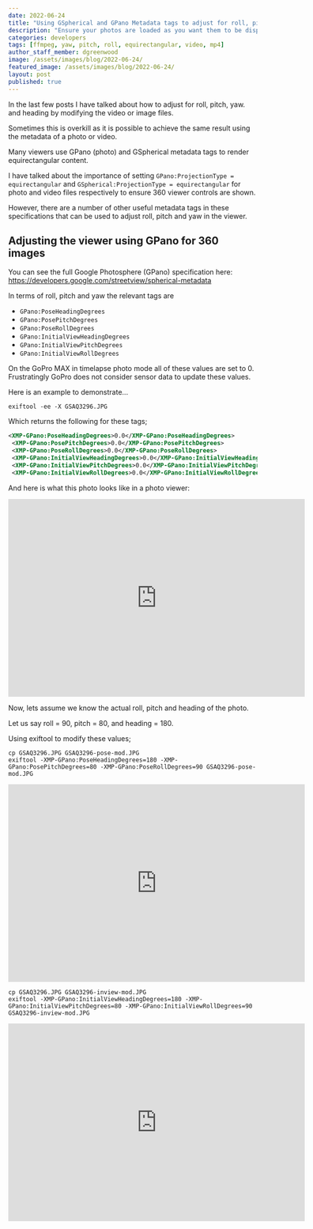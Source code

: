 ```yaml
---
date: 2022-06-24
title: "Using GSpherical and GPano Metadata tags to adjust for roll, pitch and heading"
description: "Ensure your photos are loaded as you want them to be displayed"
categories: developers
tags: [ffmpeg, yaw, pitch, roll, equirectangular, video, mp4]
author_staff_member: dgreenwood
image: /assets/images/blog/2022-06-24/
featured_image: /assets/images/blog/2022-06-24/
layout: post
published: true
---
```


In the last few posts I have talked about how to adjust for roll, pitch, yaw. and heading by modifying the video or image files.

Sometimes this is overkill as it is possible to achieve the same result using the metadata of a photo or video.

Many viewers use GPano (photo) and GSpherical metadata tags to render equirectangular content.

I have talked about the importance of setting `GPano:ProjectionType = equirectangular` and `GSpherical:ProjectionType = equirectangular` for photo and video files respectively to ensure 360 viewer controls are shown.

However, there are a number of other useful metadata tags in these specifications that can be used to adjust roll, pitch and yaw in the viewer.

## Adjusting the viewer using GPano for 360 images

You can see the full Google Photosphere (GPano) specification here: https://developers.google.com/streetview/spherical-metadata

In terms of roll, pitch and yaw the relevant tags are

* `GPano:PoseHeadingDegrees`
* `GPano:PosePitchDegrees`
* `GPano:PoseRollDegrees`
* `GPano:InitialViewHeadingDegrees`
* `GPano:InitialViewPitchDegrees`
* `GPano:InitialViewRollDegrees`

On the GoPro MAX in timelapse photo mode all of these values are set to 0. Frustratingly GoPro does not consider sensor data to update these values.

Here is an example to demonstrate...

```shell
exiftool -ee -X GSAQ3296.JPG
```

Which returns the following for these tags;

```xml
<XMP-GPano:PoseHeadingDegrees>0.0</XMP-GPano:PoseHeadingDegrees>
 <XMP-GPano:PosePitchDegrees>0.0</XMP-GPano:PosePitchDegrees>
 <XMP-GPano:PoseRollDegrees>0.0</XMP-GPano:PoseRollDegrees>
 <XMP-GPano:InitialViewHeadingDegrees>0.0</XMP-GPano:InitialViewHeadingDegrees>
 <XMP-GPano:InitialViewPitchDegrees>0.0</XMP-GPano:InitialViewPitchDegrees>
 <XMP-GPano:InitialViewRollDegrees>0.0</XMP-GPano:InitialViewRollDegrees>
```

And here is what this photo looks like in a photo viewer:

<iframe width="600" height="400" allowfullscreen style="border-style:none;" src="https://www.trekview.org/trekviewer.htm#panorama=https://www.trekview.org/assets/images/blog/2022-06-24/GSAQ3296.JPG&amp;autoLoad=true"></iframe>

Now, lets assume we know the actual roll, pitch and heading of the photo.

Let us say roll = 90, pitch = 80, and heading = 180.

Using exiftool to modify these values;

```shell
cp GSAQ3296.JPG GSAQ3296-pose-mod.JPG
exiftool -XMP-GPano:PoseHeadingDegrees=180 -XMP-GPano:PosePitchDegrees=80 -XMP-GPano:PoseRollDegrees=90 GSAQ3296-pose-mod.JPG
```

<iframe width="600" height="400" allowfullscreen style="border-style:none;" src="https://www.trekview.org/trekviewer.htm#panorama=https://www.trekview.org/assets/images/blog/2022-06-24/GSAQ3296-pose-mod.JPG&amp;autoLoad=true"></iframe>


```shell
cp GSAQ3296.JPG GSAQ3296-inview-mod.JPG
exiftool -XMP-GPano:InitialViewHeadingDegrees=180 -XMP-GPano:InitialViewPitchDegrees=80 -XMP-GPano:InitialViewRollDegrees=90 GSAQ3296-inview-mod.JPG
````

<iframe width="600" height="400" allowfullscreen style="border-style:none;" src="https://www.trekview.org/trekviewer.htm#panorama=https://www.trekview.org/assets/images/blog/2022-06-24/GSAQ3296-inview-mod.JPG&amp;autoLoad=true"></iframe>

